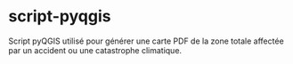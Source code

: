 # script-pyqgis
Script pyQGIS utilisé pour générer une carte PDF de la zone totale affectée par un accident ou une catastrophe climatique.
